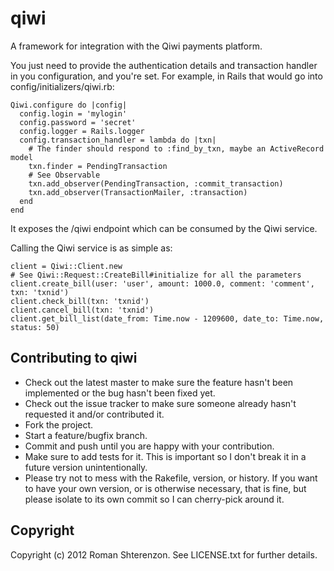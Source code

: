 # qiwi

A framework for integration with the Qiwi payments platform.

You just need to provide the authentication details and transaction handler in you configuration,
and you're set.
For example, in Rails that would go into config/initializers/qiwi.rb:

    Qiwi.configure do |config|
      config.login = 'mylogin'
      config.password = 'secret'
      config.logger = Rails.logger
      config.transaction_handler = lambda do |txn|
        # The finder should respond to :find_by_txn, maybe an ActiveRecord model
        txn.finder = PendingTransaction
        # See Observable
        txn.add_observer(PendingTransaction, :commit_transaction)
        txn.add_observer(TransactionMailer, :transaction)
      end
    end

It exposes the /qiwi endpoint which can be consumed by the Qiwi service.

Calling the Qiwi service is as simple as:

    client = Qiwi::Client.new
    # See Qiwi::Request::CreateBill#initialize for all the parameters
    client.create_bill(user: 'user', amount: 1000.0, comment: 'comment', txn: 'txnid')
    client.check_bill(txn: 'txnid')
    client.cancel_bill(txn: 'txnid')
    client.get_bill_list(date_from: Time.now - 1209600, date_to: Time.now, status: 50)


## Contributing to qiwi
 
* Check out the latest master to make sure the feature hasn't been implemented or the bug hasn't been fixed yet.
* Check out the issue tracker to make sure someone already hasn't requested it and/or contributed it.
* Fork the project.
* Start a feature/bugfix branch.
* Commit and push until you are happy with your contribution.
* Make sure to add tests for it. This is important so I don't break it in a future version unintentionally.
* Please try not to mess with the Rakefile, version, or history. If you want to have your own version, or is otherwise necessary, that is fine, but please isolate to its own commit so I can cherry-pick around it.

## Copyright

Copyright (c) 2012 Roman Shterenzon. See LICENSE.txt for
further details.
